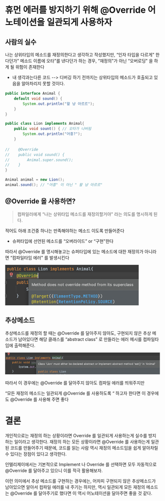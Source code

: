 # 휴먼 에러를 방지하기 위해 @Override 어노테이션을 일관되게 사용하자

## 사람의 실수

나는 상위타입의 메소드를 재정의한다고 생각하고 작성했지만, “인자 타입을 다르게" 한다던가" 메소드 이름에 오타"를 낸다던가 하는 경우, “재정의"가 아닌 “오버로딩" 을 하게 될 위험이 존재한다
- 내 생각과는다른 코드 --> 디버깅 하기 전까지는 상위타입의 메소드가 호출되고 있음을 알아차리지 못할 것이다.

```java
public interface Animal {
    default void sound() {
        System.out.println("왈 냥 아르르");
    }
}
```

```java
public class Lion implements Animal{
    public void sount() { // 오타가 나버림
        System.out.println("어흥?");
    }

//    @Override
//    public void sound() {
//        Animal.super.sound();
//    }
}
```

```java
Animal animal = new Lion();
animal.sound(); // "어흥" 이 아닌 " 왈 냥 아르르" 
```

## @Override 을 사용하면?

> 컴파일러에게 “나는 상위타입 메소드를 재정의할거야" 라는 의도를 명시하게 된다.
>

적어도 아래 조건중 하나는 만족해야하는 메소드 이도록 만들어준다

- 슈퍼타입에 선언된 메소드를 “오버라이드” or “구현"한다

따라서 @Override 를 명시해놓고는 슈퍼타입에 있는 메소드에 대한 재정의가 아니라면 “컴파일타임 에러" 를 발생시킨다

![img.png](img.png)

## 추상메소드

추상메소드를 재정의 할 때는 @Override 를 달아주지 않아도, 구현되지 않은 추상 메소드가 남아있다면 해당 클래스를 “abstract class” 로 만들라는 에러 메시를 컴파일타임에 출력해준다.

![img_1.png](img_1.png)

따라서 이 경우에는 @Override 를 달아주지 않아도 컴파일 에러를 띄워주지만

“모든 재정의 메소드는 일관되게 @Override 를 사용하도록 “ 하고자 한다면 이 경우에도 @Override 를 사용해 주면 좋다

# 결론

개인적으로는 재정의 하는 상황이라면 Override 를 일관되게 사용하는게 실수를 방지하는 일이라고 생각한다. 
재정의 하는 모든 상황이라면 @Override 를 사용하는게 일관된 코드를 만들어주기 때문에, 코드를 읽는 사람 역시 재정의 메소드임을 쉽게 알아차릴 수 있다는 장점이 있다고 생각한다.

인텔리제이에서는 기본적으로 Implement 나 Override 를 선택하면 모두 자동적으로 @Override 를 달아주고 있으니 이를 적극 활용해보자.

이런 의미에서 추상 메소드를 구현하는 경우에는, 어차피 구현되지 않은 추상메소드가 남아있으면 알아서 컴파일 에러를 내 주기는 하지만, 역시 일관되게 모든 재정의 메소드는 @Override 를 달아주기로 했다면 이 역시 어노테이션을 달아주면 좋을 것 같다.